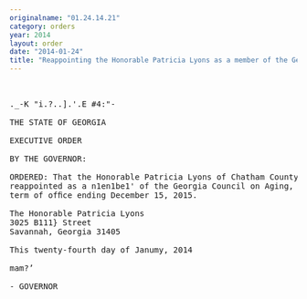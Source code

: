 ```yaml
---
originalname: "01.24.14.21"
category: orders
year: 2014
layout: order
date: "2014-01-24"
title: "Reappointing the Honorable Patricia Lyons as a member of the Georgia Council on Aging"
---
```

<pre>
 

._-K "i.?..].'.E #4:"-

THE STATE OF GEORGIA

EXECUTIVE ORDER

BY THE GOVERNOR:

ORDERED: That the Honorable Patricia Lyons of Chatham County, Georgia, is
reappointed as a n1en1be1' of the Georgia Council on Aging, fora
term of ofﬁce ending December 15, 2015.

The Honorable Patricia Lyons
3025 B111} Street
Savannah, Georgia 31405

This twenty-fourth day of Janumy, 2014

mam?’

- GOVERNOR

</pre>
